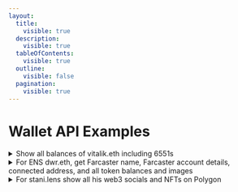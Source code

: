 ```yaml
---
layout:
  title:
    visible: true
  description:
    visible: true
  tableOfContents:
    visible: true
  outline:
    visible: false
  pagination:
    visible: true
---
```


# Wallet API Examples

<details>

<summary>Show all balances of vitalik.eth including 6551s</summary>

```graphql
query MyQuery {
  Wallet(input: {identity: "vitalik.eth", blockchain: ethereum}) {
    tokenBalances {
      amount
      blockchain
      formattedAmount
      tokenAddress
      tokenId
      tokenNfts {
        erc6551Accounts {
          address {
            addresses
          }
        }
      }
    }
  }
}
```

</details>

<details>

<summary>For ENS dwr.eth, get Farcaster name, Farcaster account details, connected address, and all token balances and images</summary>

```graphql
query identity {
  Wallet(input: {identity: "dwr.eth", blockchain: ethereum}) {
    socials {
      dappName
      profileName
      profileCreatedAtBlockTimestamp
      userAssociatedAddresses
    }
    tokenBalances {
      tokenAddress
      amount
      tokenId
      tokenType
      tokenNfts {
        contentValue {
          image {
            original
          }
        }
        token {
          name
        }
      }
    }
  }
}
```

</details>

<details>

<summary>For stani.lens show all his web3 socials and NFTs on Polygon</summary>

```graphql
query staniLensSocialsAndNFTs {
  Wallet(input: {identity: "stani.lens", blockchain: polygon}) {
    socials {
      dappName
      profileName
    }
    tokenBalances {
      tokenType
      tokenNfts {
        contentValue {
          image {
            original
            extraSmall
            large
            medium
            small
          }
        }
        token {
          name
        }
      }
    }
  }
}
```

</details>
